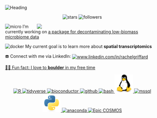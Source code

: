 ![Heading](https://github.com/rachelgriffard/rachelgriffard/assets/95938614/d029974e-a018-4f62-ae4f-1259874351c7)

<p align = "center">
<img src="https://img.shields.io/github/stars/rachelgriffard?label=Stars" alt="stars"> <img alt="followers" src="https://img.shields.io/github/followers/rachelgriffard?label=Followers&style=social">
</p>

<img src="https://github-readme-stats.vercel.app/api?username=rachelgriffard&show_icons=true&locale=en&rank_icon=github" width = 400 align = "right" />
  
<img src = "https://github.com/rachelgriffard/rachelgriffard/assets/95938614/563554b2-a53b-4d42-a893-5d3dd3d717cc" alt = "micro" width = "20" height = "20"> I’m currently working on [a package for decontaminating low-biomass microbiome data](https://github.com/rachelgriffard/micRoclean)

<img src = "https://www.standardbio.com/FluidigmSite_Assets/PrdSrv-Tech_ImagingMassCytometry/Images/IMC_Co-detection-RNA-Protein-Lung_cir.png" alt = "docker" width = "20" height = "20"/> My current goal is to learn more about **spatial transcriptomics**

:phone: Connect with me via LinkedIn: <a href="https://www.linkedin.com/in/rachelgriffard" target="blank"><img align="center" src="https://raw.githubusercontent.com/rahuldkjain/github-profile-readme-generator/master/src/images/icons/Social/linked-in-alt.svg" alt="www.linkedin.com/in/rachelgriffard" height="20" width="20" />

🧗‍♀️ Fun fact: I love to **boulder** in my free time

<p align="center"> 
  <a> <a href = "https://www.r-project.org/" target = "_blank"> <img src="https://upload.wikimedia.org/wikipedia/commons/thumb/1/1b/R_logo.svg/1200px-R_logo.svg.png"  alt="R" width="60" height="60"/> </a>
  <a> <a href = "https://www.tidyverse.org/" target="_blank" rel="noreferrer"> <img src="https://github.com/rachelgriffard/rachelgriffard/assets/95938614/13cc0c51-d675-42bc-b5a6-565f3d47c7d7" alt="tidyverse" width="60" height="60"/> </a>
  <a> <a href = "https://www.bioconductor.org/" target="_blank" rel="noreferrer"> <img src="https://robertamezquita.github.io/orchestratingSingleCellAnalysis/cover.png" alt="bioconductor" width="60" height="60"/> </a>
  <a> <a href = "https://posit.co/" target = "_blank"> <img src="https://github.com/rachelgriffard/rachelgriffard/assets/95938614/b45a6fd3-c65c-4788-9e4c-69695032cde0" alt="github" width="60" height="60"/> </a>
  <a href="https://www.gnu.org/software/bash/" target="_blank" rel="noreferrer"> <img src="https://www.vectorlogo.zone/logos/gnu_bash/gnu_bash-icon.svg" alt="bash" width="60" height="60"/> </a>
  <a> <a href="https://www.w3schools.com/cpp/" target="_blank" rel="noreferrer"> </a> <a href="https://www.adobe.com/in/products/illustrator.html" target="_blank" rel="noreferrer" width="60" height="60"/> </a>
  <a> <a href="https://www.linux.org/" target="_blank" rel="noreferrer"> <img src="https://raw.githubusercontent.com/devicons/devicon/master/icons/linux/linux-original.svg" alt="linux" width="60" height="60"/> </a>
  <a> <a href = "https://www.microsoft.com/en-us/sql-server/sql-server-downloads" target = "_blank"> <img src="https://user-images.githubusercontent.com/4249331/52232852-e2c4f780-28bd-11e9-835d-1e3cf3e43888.png" alt="mssql" width="60" height="60"/> </a>
  <a> <a href="https://www.python.org" target="_blank" rel="noreferrer"> <img src="https://raw.githubusercontent.com/devicons/devicon/master/icons/python/python-original.svg" alt="python" width="60" height="60"/> </a>
  <a> <a href="https://www.anaconda.com/" target="_blank" rel="noreferrer">  <img src=https://avatars.githubusercontent.com/u/497012?s=280&v=4" alt="anaconda" width="60" height="60"/> </a>
  <a> <a href="https://cosmos.epic.com" target = "_blank" rel="noreferrer"> <img src="https://github.com/user-attachments/assets/57a6ca8a-9a06-4a76-9256-11a562fc019f" alt="Epic COSMOS" height="60"</a>
